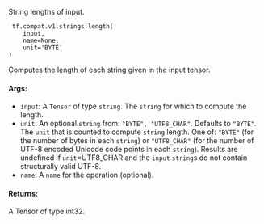
String lengths of input.

```
 tf.compat.v1.strings.length(
    input,
    name=None,
    unit='BYTE'
)
```

Computes the length of each string given in the input tensor.
#### Args:
- `input`: A `Tensor` of type `string`. The `string` for which to compute the length.
- `unit`: An optional `string` from: `"BYTE", "UTF8_CHAR"`. Defaults to `"BYTE"`. The `unit` that is counted to compute `string` length. One of: `"BYTE"` (for the number of bytes in each `string`) or `"UTF8_CHAR"` (for the number of UTF-8 encoded Unicode code points in each `string`). Results are undefined if `unit`=UTF8_CHAR and the `input` `string`s do not contain structurally valid UTF-8.
- `name`: A `name` for the operation (optional).
#### Returns:

A Tensor of type int32.
